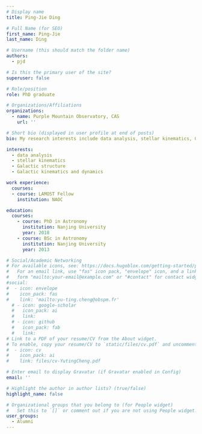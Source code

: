 ```yaml
---
# Display name
title: Ping-Jie Ding 

# Full Name (for SEO)
first_name: Ping-Jie
last_name: Ding

# Username (this should match the folder name)
authors:
  - pjd

# Is this the primary user of the site?
superuser: false

# Role/position
role: PhD graduate

# Organizations/Affiliations
organizations:
  - name: Purple Mountain Observatory, CAS
    url: ''

# Short bio (displayed in user profile at end of posts)
bio: My research interests include data analysis, stellar kinematics, Galactic structure and Galactic dynamics.

interests:
  - data analysis
  - stellar kinematics
  - Galactic structure
  - Galactic kinematics and dynamics

work experience:
  courses:
  - course: LAMOST Fellow
    institution: NAOC

education:
  courses:
    - course: PhD in Astronomy
      institution: Nanjing University
      year: 2018
    - course: BSc in Astronomy
      institution: Nanjing University
      year: 2013

# Social/Academic Networking
# For available icons, see: https://docs.hugoblox.com/getting-started/page-builder/#icons
#   For an email link, use "fas" icon pack, "envelope" icon, and a link in the
#   form "mailto:your-email@example.com" or "#contact" for contact widget.
#social:
#  - icon: envelope
#    icon_pack: fas
#    link: 'mailto:yu-ting.cheng@obspm.fr'
  # - icon: google-scholar
  #   icon_pack: ai
  #   link: 
  # - icon: github
  #   icon_pack: fab
  #   link: 
# Link to a PDF of your resume/CV from the About widget.
# To enable, copy your resume/CV to `static/files/cv.pdf` and uncomment the lines below.
#  - icon: cv
#    icon_pack: ai
#    link: files/cv-YutingCheng.pdf

# Enter email to display Gravatar (if Gravatar enabled in Config)
email: ''

# Highlight the author in author lists? (true/false)
highlight_name: false

# Organizational groups that you belong to (for People widget)
#   Set this to `[]` or comment out if you are not using People widget.
user_groups:
  - Alumni
---
```



